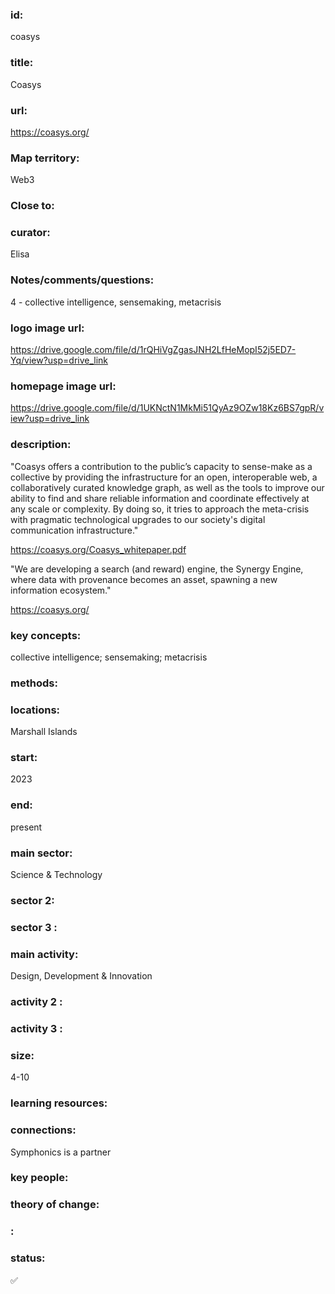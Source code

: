 ### id: 
  coasys
### title: 
  Coasys
### url: 
  https://coasys.org/
### Map territory: 
  Web3
### Close to: 
  
### curator: 
  Elisa
### Notes/comments/questions: 
  4 - collective intelligence, sensemaking, metacrisis
### logo image url: 
  https://drive.google.com/file/d/1rQHiVgZgasJNH2LfHeMopI52j5ED7-Yq/view?usp=drive_link
### homepage image url: 
  https://drive.google.com/file/d/1UKNctN1MkMi51QyAz9OZw18Kz6BS7gpR/view?usp=drive_link
### description: 
  "Coasys offers a contribution to the public’s capacity to sense-make as a collective by providing the infrastructure for an open, interoperable web, a collaboratively curated knowledge graph, as well as the tools to improve our ability to find and share reliable information and coordinate effectively at any scale or complexity.  By doing so, it tries to approach the meta-crisis with pragmatic technological upgrades to our society's digital communication infrastructure."

https://coasys.org/Coasys_whitepaper.pdf 

"We are developing a search (and reward) engine, the Synergy Engine, where data with provenance becomes an asset, spawning a new information ecosystem."

https://coasys.org/
### key concepts: 
  collective intelligence; sensemaking; metacrisis
### methods: 
  
### locations: 
  Marshall Islands
### start: 
  2023
### end: 
  present
### main sector: 
  Science & Technology
### sector 2: 
  
### sector 3 : 
  
### main activity: 
  Design, Development & Innovation
### activity 2 : 
  
### activity 3 : 
  
### size: 
  4-10
### learning resources: 
  
### connections: 
  Symphonics is a partner
### key people: 
  
### theory of change: 
  
### : 
  
### status: 
  ✅
